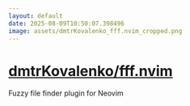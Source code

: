 ```yaml
---
layout: default
date: 2025-08-09T10:50:07.398496
image: assets/dmtrKovalenko_fff.nvim_cropped.png
---
```


# [dmtrKovalenko/fff.nvim](https://github.com/dmtrKovalenko/fff.nvim)

Fuzzy file finder plugin for Neovim
